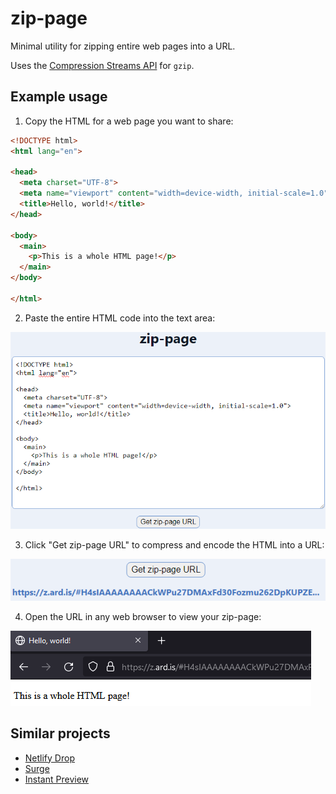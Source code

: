 # zip-page

Minimal utility for zipping entire web pages into a URL.

Uses the [Compression Streams API](https://developer.mozilla.org/en-US/docs/Web/API/Compression_Streams_API) for `gzip`.

## Example usage

1. Copy the HTML for a web page you want to share:

```html
<!DOCTYPE html>
<html lang="en">

<head>
  <meta charset="UTF-8">
  <meta name="viewport" content="width=device-width, initial-scale=1.0">
  <title>Hello, world!</title>
</head>

<body>
  <main>
    <p>This is a whole HTML page!</p>
  </main>
</body>

</html>
```

2. Paste the entire HTML code into the text area:

![HTML copied verbatim into the text area](./.github/textarea.png)

3. Click "Get zip-page URL" to compress and encode the HTML into a URL:

![URL with the compressed HTML encoded into the hash](./.github/url.png)

4. Open the URL in any web browser to view your zip-page:

![Web browser displaying the zip-page](./.github/zip-page.png)

## Similar projects

- [Netlify Drop](https://app.netlify.com/drop)
- [Surge](https://surge.sh/)
- [Instant Preview](https://github.com/kjk/instaprev)
